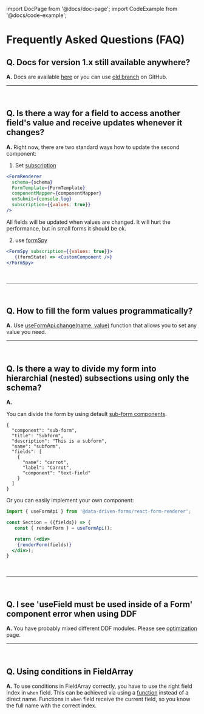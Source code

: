import DocPage from '@docs/doc-page';
import CodeExample from '@docs/code-example';

<DocPage>

# Frequently Asked Questions (FAQ)

## Q. Docs for version 1.x still available anywhere?

**A.** Docs are available [here](https://pokus-next.firebaseapp.com/) or you can use [old branch](https://github.com/data-driven-forms/react-forms/tree/v1/packages/react-renderer-demo/src/app/pages) on GitHub.
<br />

---
<br />

## Q. Is there a way for a field to access another field's value and receive updates whenever it changes?

**A.** Right now, there are two standard ways how to update the second component:

1) Set [subscription](/components/renderer#subscription)

```jsx
<FormRenderer
  schema={schema}
  FormTemplate={FormTemplate}
  componentMapper={componentMapper}
  onSubmit={console.log}
  subscription={{values: true}}
/>
```

All fields will be updated when values are changed. It will hurt the performance, but in small forms it should be ok.

2) use [formSpy](/components/form-spy)

```jsx
<FormSpy subscription={{values: true}}>
   {(formState) => <CustomComponent />}
</FormSpy>
```
<br />

---
<br />

## Q. How to fill the form values programmatically?

**A.** Use [useFormApi.change(name, value)](/hooks/use-form-api#change) function that allows you to set any value you need.
<br />

---
<br />

## Q. Is there a way to divide my form into hierarchial (nested) subsections using only the schema?

**A.**

You can divide the form by using default [sub-form components](/provided-mappers/sub-form).

```
{
  "component": "sub-form",
  "title": "Subform",
  "description": "This is a subform",
  "name": "subform",
  "fields": [
    {
      "name": "carrot",
      "label": "Carrot",
      "component": "text-field"
    }
  ]
}
```

Or you can easily implement your own component:

```jsx
import { useFormApi } from '@data-driven-forms/react-form-renderer';

const Section = ({fields}) => {
   const { renderForm } = useFormApi();

   return (<div>
    {renderForm(fields)}
  </div>);
}
```
<br />

---
<br />

## Q. I see 'useField must be used inside of a Form' component error when using DDF

**A.** You have probably mixed different DDF modules. Please see [optimization](/optimization) page.
<br />

---
<br />

## Q. Using conditions in FieldArray

**A.** To use conditions in FieldArray correctly, you have to use the right field index in `when` field. This can be achieved via using a [function](/schema/condition-schema#when) instead of a direct name. Functions in `when` field receive the current field, so you know the full name with the correct index.

</DocPage>
